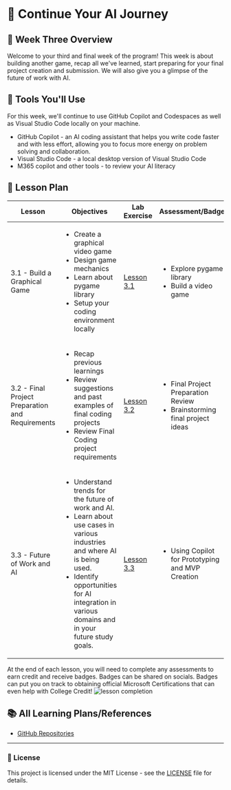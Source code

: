 
# 🚀 Continue Your AI Journey

## 📔 Week Three Overview
Welcome to your third and final week of the program! This week is about building another game, recap all we've learned, start preparing for your final project creation and submission.  We will also give you a glimpse of the future of work with AI. 

## 🧰 Tools You'll Use
For this week, we'll continue to use GitHub Copilot and Codespaces as well as Visual Studio Code locally on your machine.
- GitHub Copilot - an AI coding assistant that helps you write code faster and with less effort, allowing you to focus more energy on problem solving and collaboration.
- Visual Studio Code - a local desktop version of Visual Studio Code
- M365 copilot and other tools - to review your AI literacy

## 📌  Lesson Plan

|Lesson |Objectives | Lab Exercise | Assessment/Badge
| ----------- | ----------- | ----------- | ----------- |
| 3.1 - Build a Graphical Game |<ul><li>Create a graphical video game</li><li>Design game mechanics</li><li>Learn about pygame library</li><li>Setup your coding environment locally</li></ul> | [Lesson 3.1](/lesson-3.1/README.md) | <ul><li>Explore pygame library</li><li>Build a video game</li></ul>
| 3.2 - Final Project Preparation and Requirements |<ul><li>Recap previous learnings</li><li>Review suggestions and past examples of final coding projects</li><li>Review Final Coding project requirements</li></ul> |[Lesson 3.2](/lesson-3.2/README.md) | <ul><li>Final Project Preparation Review</li><li>Brainstorming final project ideas</li></ul>
| 3.3 - Future of Work and AI |<ul><li>Understand trends for the future of work and AI.</li><li>Learn about use cases in various industries and where AI is being used.</li><li>Identify opportunities for AI integration in various domains and in your future study goals.</li></ul> |[Lesson 3.3](/lesson-3.3/README.md) | <ul><li>Using Copilot for Prototyping and MVP Creation</li></ul>


At the end of each lesson, you will need to complete any assessments to earn credit and receive badges. Badges can be shared on socials. Badges can put you on track to obtaining official Microsoft Certifications that can even help with College Credit!
![lesson completion](/media/lesson-completion.png)

## 📚 All Learning Plans/References
- [GitHub Repositories](https://docs.github.com/en/repositories)
---

### 📄 License

This project is licensed under the MIT License - see the [LICENSE](LICENSE) file for details.
